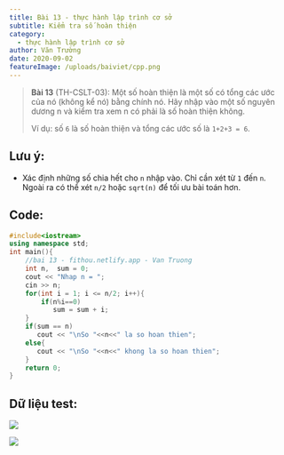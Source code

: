 ```yaml
---
title: Bài 13 - thực hành lập trình cơ sở
subtitle: Kiểm tra số hoàn thiện
category:
  - thực hành lập trình cơ sở
author: Văn Trường
date: 2020-09-02
featureImage: /uploads/baiviet/cpp.png
---
```


> **Bài 13** (TH-CSLT-03): Một số hoàn thiện là một số có tổng các ước của nó (không kể nó) bằng chính nó. Hãy nhập vào một số nguyên dương n và kiểm tra xem n có phải là số hoàn thiện không.
>
>Ví dụ: số `6` là số hoàn thiện và tổng các ước số là `1+2+3 = 6`.

## Lưu ý:

- Xác định những số chia hết cho `n` nhập vào. Chỉ cần xét từ `1` đến `n`. Ngoài ra có thể xét `n/2` hoặc `sqrt(n)` để tối ưu bài toán hơn.

## Code:

```c++
#include<iostream>
using namespace std;
int main(){
	//bai 13 - fithou.netlify.app - Van Truong
	int n,  sum = 0;
	cout << "Nhap n = ";
	cin >> n;
	for(int i = 1; i <= n/2; i++){
	    if(n%i==0)
	       sum = sum + i;
    }
	if(sum == n)
	   cout << "\nSo "<<n<<" la so hoan thien";
	else{
	   cout << "\nSo "<<n<<" khong la so hoan thien";
	}
	return 0;
}
```

## Dữ liệu test:

![](https://i.ibb.co/JsBV1xD/image.png)

![](https://i.ibb.co/gtc9RXH/image.png)